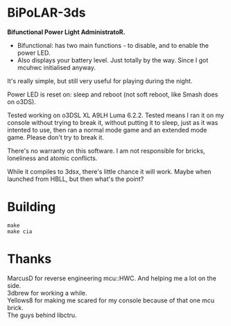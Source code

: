 # BiPoLAR-3ds
<b> Bifunctional Power Light AdministratoR. </b>
* Bifunctional: has two main functions - to disable, and to enable the power LED.
* Also displays your battery level. Just totally by the way. Since I got mcuhwc initialised anyway.

It's really simple, but still very useful for playing during the night.

Power LED is reset on: sleep and reboot (not soft reboot, like Smash does on o3DS).

Tested working on o3DSL XL A9LH Luma 6.2.2. Tested means I ran it on my console without trying to break it, without putting it to sleep, just as it was intented to use, then ran a normal mode game and an extended mode game. Please don't try to break it.

There's no warranty on this software. I am not responsible for bricks, loneliness and atomic conflicts.

While it compiles to 3dsx, there's little chance it will work. Maybe when launched from HBLL, but then what's the point?

# Building
```
make
make cia
```

# Thanks
MarcusD for reverse engineering mcu::HWC. And helping me a lot on the side.  
3dbrew for working a while.  
Yellows8 for making me scared for my console because of that one mcu brick.  
The guys behind libctru.
